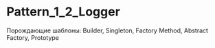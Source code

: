 # Pattern_1_2_Logger
Порождающие шаблоны: Builder, Singleton, Factory Method, Abstract Factory, Prototype
